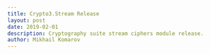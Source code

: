 ```yaml
---
title: Crypto3.Stream Release
layout: post
date: 2019-02-01
description: Cryptography suite stream ciphers module release.
author: Mikhail Komarov
---
```

